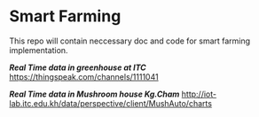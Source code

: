 # Smart Farming
This repo will contain neccessary doc and code for smart farming implementation.


***Real Time data in greenhouse at ITC***
https://thingspeak.com/channels/1111041

***Real Time data in Mushroom house Kg.Cham*** http://iot-lab.itc.edu.kh/data/perspective/client/MushAuto/charts
